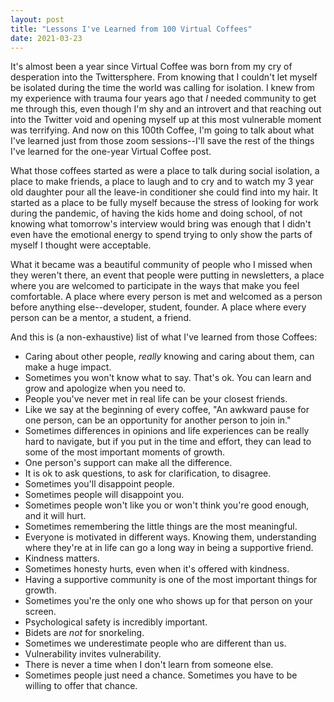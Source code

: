 ```yaml
---
layout: post
title: "Lessons I've Learned from 100 Virtual Coffees"
date: 2021-03-23
---
```


It's almost been a year since Virtual Coffee was born from my cry of desperation into the Twittersphere. From knowing that I couldn't let myself be isolated during the time the world was calling for isolation. I knew from my experience with trauma four years ago that _I_ needed community to get me through this, even though I'm shy and an introvert and that reaching out into the Twitter void and opening myself up at this most vulnerable moment was terrifying. And now on this 100th Coffee, I'm going to talk about what I've learned just from those zoom sessions--I'll save the rest of the things I've learned for the one-year Virtual Coffee post.

What those coffees started as were a place to talk during social isolation, a place to make friends, a place to laugh and to cry and to watch my 3 year old daughter pour all the leave-in conditioner she could find into my hair. It started as a place to be fully myself because the stress of looking for work during the pandemic, of having the kids home and doing school, of not knowing what tomorrow's interview would bring was enough that I didn't even have the emotional energy to spend trying to only show the parts of myself I thought were acceptable.

What it became was a beautiful community of people who I missed when they weren't there, an event that people were putting in newsletters, a place where you are welcomed to participate in the ways that make you feel comfortable. A place where every person is met and welcomed as a person before anything else--developer, student, founder. A place where every person can be a mentor, a student, a friend.

And this is (a non-exhaustive) list of what I've learned from those Coffees:

- Caring about other people, _really_ knowing and caring about them, can make a huge impact.
- Sometimes you won't know what to say. That's ok. You can learn and grow and apologize when you need to.
- People you've never met in real life can be your closest friends.
- Like we say at the beginning of every coffee, "An awkward pause for one person, can be an opportunity for another person to join in."
- Sometimes differences in opinions and life experiences can be really hard to navigate, but if you put in the time and effort, they can lead to some of the most important moments of growth.
- One person's support can make all the difference.
- It is ok to ask questions, to ask for clarification, to disagree.
- Sometimes you'll disappoint people.
- Sometimes people will disappoint you.
- Sometimes people won't like you or won't think you're good enough, and it will hurt.
- Sometimes remembering the little things are the most meaningful.
- Everyone is motivated in different ways. Knowing them, understanding where they're at in life can go a long way in being a supportive friend.
- Kindness matters.
- Sometimes honesty hurts, even when it's offered with kindness.
- Having a supportive community is one of the most important things for growth.
- Sometimes you're the only one who shows up for that person on your screen.
- Psychological safety is incredibly important.
- Bidets are _not_ for snorkeling.
- Sometimes we underestimate people who are different than us.
- Vulnerability invites vulnerability.
- There is never a time when I don't learn from someone else.
- Sometimes people just need a chance. Sometimes you have to be willing to offer that chance.
